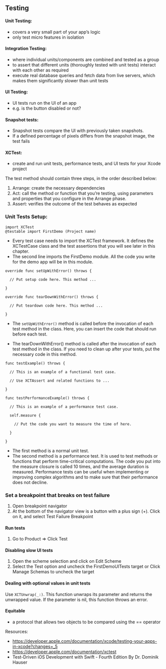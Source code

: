 ## Testing

#### Unit Testing: 
- covers a very small part of your app’s logic
- only test micro features in isolation

#### Integration Testing:
- where individual units/components are combined and tested as a group
- to assert that different units (thoroughly tested with unit tests) interact with each other as required
- execute real database queries and fetch data from live servers, which makes them significantly slower than unit tests

#### UI Testing:
- UI tests run on the UI of an app
- e.g. is the button disabled or not?

#### Snapshot tests:
- Snapshot tests compare the UI with previously taken snapshots. 
- If a defined percentage of pixels differs from the snapshot image, the test fails

#### XCTest: 
- create and run unit tests, performance tests, and UI tests for your Xcode project

The test method should contain three steps, in the order described below:

1. Arrange: create the necessary dependencies
2. Act: call the method or function that you’re testing, using parameters and properties that you configure in the Arrange phase.
3. Assert: verifies the outcome of the test behaves as expected


### Unit Tests Setup:

```
import XCTest
@testable import FirstDemo (Project name)
```

- Every test case needs to import the XCTest framework. It defines the XCTestCase class and the test assertions that you will see later in this chapter.
- The second line imports the FirstDemo module. All the code you write for the demo app will be in this module. 

```
override func setUpWithError() throws {

  // Put setup code here. This method ...

}

override func tearDownWithError() throws {

  // Put teardown code here. This method ...

}
```

- The `setUpWithError()` method is called before the invocation of each test method in the class. Here, you can insert the code that should run before each test.

- The tearDownWithError() method is called after the invocation of each test method in the class. If you need to clean up after your tests, put the necessary code in this method.

```
func testExample() throws {

  // This is an example of a functional test case.

  // Use XCTAssert and related functions to ...

}

func testPerformanceExample() throws {

  // This is an example of a performance test case.

  self.measure {

    // Put the code you want to measure the time of here.

  }

}
```

- The first method is a normal unit test.
- The second method is a performance test. It is used to test methods or functions that perform time-critical computations. The code you put into the measure closure is called 10 times, and the average duration is measured. Performance tests can be useful when implementing or improving complex algorithms and to make sure that their performance does not decline. 

### Set a breakpoint that breaks on test failure

1. Open breakpoint navigator
2. At the bottom of the navigator view is a button with a plus sign (+). Click on it, and select Test Failure Breakpoint

#### Run tests
1. Go to Product => Click Test
   
#### Disabling slow UI tests
1. Open the scheme selection and click on Edit Scheme
2. Select the Test option and uncheck the FirstDemoUITests target or Click Manage Schemas to uncheck the target

#### Dealing with optional values in unit tests

Use `XCTUnwrap(_:)`. This function unwraps its parameter and returns the unwrapped value. If the parameter is nil, this function throws an error. 

#### Equitable
- a protocol that allows two objects to be compared using the == operator

Resources:
- https://developer.apple.com/documentation/xcode/testing-your-apps-in-xcode?changes=_5
- https://developer.apple.com/documentation/xctest
- Test-Driven iOS Development with Swift - Fourth Edition By Dr. Dominik Hauser